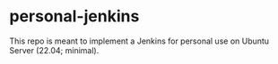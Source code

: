 # personal-jenkins
This repo is meant to implement a Jenkins for personal use on Ubuntu Server (22.04; minimal).
